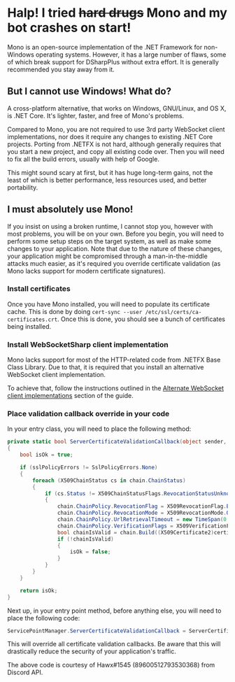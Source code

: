 # Halp! I tried ~~hard drugs~~ Mono and my bot crashes on start!

Mono is an open-source implementation of the .NET Framework for non-Windows operating systems. However, it has a large 
number of flaws, some of which break support for DSharpPlus without extra effort. It is generally recommended you stay 
away from it.

## But I cannot use Windows! What do?

A cross-platform alternative, that works on Windows, GNU/Linux, and OS X, is .NET Core. It's lighter, faster, and free 
of Mono's problems.

Compared to Mono, you are not required to use 3rd party WebSocket client implementations, nor does it require any 
changes to existing .NET Core projects. Porting from .NETFX is not hard, although generally requires that you start a 
new project, and copy all existing code over. Then you will need to fix all the build errors, usually with help of 
Google.

This might sound scary at first, but it has huge long-term gains, not the least of which is better performance, less 
resources used, and better portability.

## I must absolutely use Mono!

If you insist on using a broken runtime, I cannot stop you, however with most problems, you will be on your own. Before 
you begin, you will need to perform some setup steps on the target system, as well as make some changes to your 
application. Note that due to the nature of these changes, your application might be compromised through a 
man-in-the-middle attacks much easier, as it's required you override certificate validation (as Mono lacks support for 
modern certificate signatures).

### Install certificates

Once you have Mono installed, you will need to populate its certificate cache. This is done by doing 
`cert-sync --user /etc/ssl/certs/ca-certificates.crt`. Once this is done, you should see a bunch of certificates being 
installed.

### Install WebSocketSharp client implementation

Mono lacks support for most of the HTTP-related code from .NETFX Base Class Library. Due to that, it is required that 
you install an alternative WebSocket client implementation.

To achieve that, follow the instructions outlined in the 
[Alternate WebSocket client implementations](/articles/getting_started/alternate_ws.html "Alternate WebSocket client implementations") 
section of the guide.

### Place validation callback override in your code

In your entry class, you will need to place the following method:

```cs
private static bool ServerCertificateValidationCallback(object sender, X509Certificate certificate, X509Chain chain, SslPolicyErrors sslPolicyErrors)
{
    bool isOk = true;

    if (sslPolicyErrors != SslPolicyErrors.None)
    {
        foreach (X509ChainStatus cs in chain.ChainStatus)
        {
            if (cs.Status != X509ChainStatusFlags.RevocationStatusUnknown)
            {
                chain.ChainPolicy.RevocationFlag = X509RevocationFlag.EntireChain;
                chain.ChainPolicy.RevocationMode = X509RevocationMode.Online;
                chain.ChainPolicy.UrlRetrievalTimeout = new TimeSpan(0, 1, 0);
                chain.ChainPolicy.VerificationFlags = X509VerificationFlags.AllFlags;
                bool chainIsValid = chain.Build((X509Certificate2)certificate);
                if (!chainIsValid)
                {
                    isOk = false;
                }
            }
        }
    }

    return isOk;
}
```

Next up, in your entry point method, before anything else, you will need to place the following code:

```cs
ServicePointManager.ServerCertificateValidationCallback = ServerCertificateValidationCallback;
```

This will override all certificate validation callbacks. Be aware that this will drastically reduce the security of 
your application's traffic.

The above code is courtesy of Hawx#1545 (89600512793530368) from Discord API.